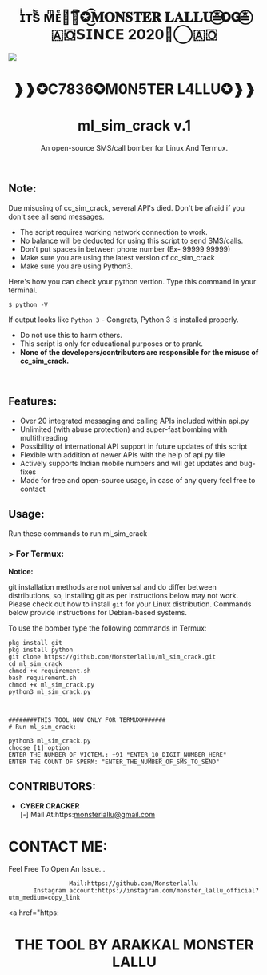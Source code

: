 <h1 align="center">ɪͥᴛͭsᷤ ᴍͫᴇͤ☚⃟፝✪͜͡𝐌𝐎𝐍𝐒𝐓𝐄𝐑 𝐋𝐀𝐋𝐋𝐔≛⃝𝗢𝗚⁩≛⃝🇦🇴𝗦𝗜𝗡𝗖𝗘 2020≛⃝🇦🇴</h1>

<img src="https://www.linkpicture.com/q/PicsArt_08-03-04.14.54.jpg">
<h1 align="center">❱❱✪C7836✪M0N5TER L4LLU✪❱❱

<h1 align="center">ml_sim_crack v.1</h1>
<p align="center">An open-source SMS/call bomber for Linux And Termux.</p><br>

## Note:

Due misusing of cc_sim_crack, several API's died. 
Don't be afraid if you don't see all send messages.

- The script requires working network connection to work.
- No balance will be deducted for using this script to send SMS/calls.
- Don't put spaces in between phone number (Ex- 99999 99999)
- Make sure you are using the latest version of cc_sim_crack
- Make sure you are using Python3.

Here's how you can check your python vertion. Type this command in your terminal.
```
$ python -V
```
If output looks like `Python 3` - Congrats, Python 3 is installed properly.

- Do not use this to harm others.
- This script is only for educational purposes or to prank.
- **None of the developers/contributors are responsible for the misuse of cc_sim_crack.**
<br>

## Features:

- Over 20 integrated messaging and calling APIs included within api.py
- Unlimited (with abuse protection) and super-fast bombing with multithreading
- Possibility of international API support in future updates of this script
- Flexible with addition of newer APIs with the help of api.py file
- Actively supports Indian mobile numbers and will get updates and bug-fixes
- Made for free and open-source usage, in case of any query feel free to contact

## Usage:

Run these commands to run ml_sim_crack

### > For Termux:

**Notice:** 

git installation methods are not universal and do differ between distributions,
so, installing git as per instructions below may not work.
Please check out how to install `git` for your Linux distribution.
Commands below provide instructions for Debian-based systems.

To use the bomber type the following commands in Termux:
```
pkg install git
pkg install python
git clone https://github.com/Monsterlallu/ml_sim_crack.git
cd ml_sim_crack
chmod +x requirement.sh
bash requirement.sh
chmod +x ml_sim_crack.py
python3 ml_sim_crack.py



########THIS TOOL NOW ONLY FOR TERMUX#######
# Run ml_sim_crack:

python3 ml_sim_crack.py
choose [1] option
ENTER THE NUMBER OF VICTEM.: +91 "ENTER_10_DIGIT_NUMBER_HERE"
ENTER THE COUNT OF SPERM: "ENTER_THE_NUMBER_OF_SMS_TO_SEND"
```

## CONTRIBUTORS:

- **CYBER CRACKER**<br>
[-] Mail At:https:monsterlallu@gmail.com






# CONTACT ME:

Feel Free To Open An Issue...

```
                 Mail:https://github.com/Monsterlallu
       Instagram account:https://instagram.com/monster_lallu_official?utm_medium=copy_link
```

<a href="https:


<h1 align="center">THE TOOL BY ARAKKAL MONSTER LALLU
